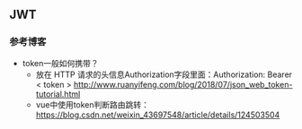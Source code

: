## JWT
### 参考博客
- token一般如何携带？
  - 放在 HTTP 请求的头信息Authorization字段里面：Authorization: Bearer < token > 
http://www.ruanyifeng.com/blog/2018/07/json_web_token-tutorial.html
  - vue中使用token判断路由跳转：https://blog.csdn.net/weixin_43697548/article/details/124503504